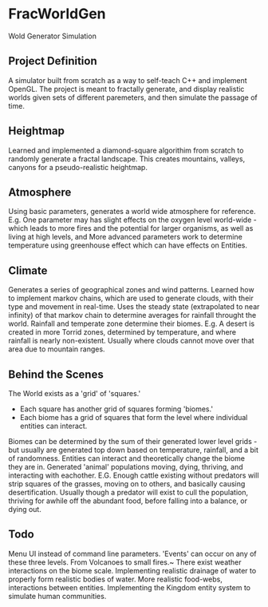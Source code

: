 # FracWorldGen
Wold Generator Simulation

## Project Definition
A simulator built from scratch as a way to self-teach C++ and implement OpenGL.
The project is meant to fractally generate, and display realistic worlds given sets of different paremeters, and then simulate
the passage of time. 

## Heightmap
  Learned and implemented a diamond-square algorithim from scratch to randomly generate a fractal landscape.
  This creates mountains, valleys, canyons for a pseudo-realistic heightmap. 
  
## Atmosphere
  Using basic parameters, generates a world wide atmosphere for reference.
    E.g. One parameter may has slight effects on the oxygen level world-wide - which leads to more fires and the potential for
    larger organisms, as well as living at high levels, and 
  More advanced parameters work to determine temperature using greenhouse effect which can have effects on Entities. 
  
## Climate
  Generates a series of geographical zones and wind patterns.
  Learned how to implement markov chains, which are used to generate clouds, with their type and movement in real-time.
    Uses the steady state (extrapolated to near infinity) of that markov chain to determine averages for rainfall throught the      world.
  Rainfall and temperate zone determine their biomes.
    E.g. A desert is created in more Torrid zones, determined by temperature, and where rainfall is nearly non-existent.
      Usually where clouds cannot move over that area due to mountain ranges. 
      
## Behind the Scenes
  The World exists as a 'grid' of 'squares.'
  - Each square has another grid of squares forming 'biomes.'
  - Each biome has a grid of squares that form the level where individual entities can interact.
  
  Biomes can be determined by the sum of their generated lower level grids - but usually are generated top down based on 
  temperature, rainfall, and a bit of randomness. 
  Entities can interact and theoretically change the biome they are in. Generated 'animal' populations moving, dying, thriving, and
  interacting with eachother. 
    E.G. Enough cattle existing without predators will strip squares of the grasses, moving on to others, and basically causing
      desertification. Usually though a predator will exist to cull the population, thriving for awhile off the abundant food,
      before falling into a balance, or dying out. 
      
## Todo
  Menu UI instead of command line parameters.
  'Events' can occur on any of these three levels. From Volcanoes to small fires.~
  There exist weather interactions on the biome scale.
  Implementing realistic drainage of water to properly form realistic bodies of water.
  More realistic food-webs, interactions between entities.
  Implementing the Kingdom entity system to simulate human communities. 
